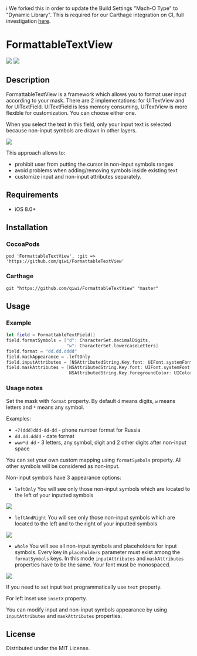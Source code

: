 ℹ️ We forked this in order to update the Build Settings "Mach-O Type" to "Dynamic Library". This is required for our Carthage integration on CI, full investigation [here](https://thefab.slack.com/archives/GDYDJEDGE/p1623315762027500?thread_ts=1623314379.022800&cid=GDYDJEDGE).

# FormattableTextView

<img src="images/left.gif"/>
<img src="images/whole.gif"/>

## Description
FormattableTextView is a framework which allows you to format user input according to your mask. There are 2 implementations: for UITextView and for UITextField. UITextField is less memory consuming, UITextView is more flexible for customization. You can choose either one.

When you select the text in this field, only your input text is selected because non-input symbols are drawn in other layers. 

<img src="images/perspective.gif"/>

This approach allows to:
* prohibit user from putting the cursor in non-input symbols ranges
* avoid problems when adding/removing symbols inside existing text
* customize input and non-input attributes separately.

## Requirements
* iOS 8.0+

## Installation

### CocoaPods
```
pod 'FormattableTextView', :git => 'https://github.com/qiwi/FormattableTextView'
```

### Carthage
```
git "https://github.com/qiwi/FormattableTextView" "master"
```

## Usage

### Example
```swift
let field = FormattableTextField()
field.formatSymbols = ["d": CharacterSet.decimalDigits,
					   "w": CharacterSet.lowercaseLetters]
field.format = "dd.dd.dddd"
field.maskAppearance = .leftOnly
field.inputAttributes = [NSAttributedString.Key.font: UIFont.systemFont(ofSize: 16)]
field.maskAttributes = [NSAttributedString.Key.font: UIFont.systemFont(ofSize: 16),
						NSAttributedString.Key.foregroundColor: UIColor.lightGray]

```

### Usage notes

Set the mask with `format` property. By default `d` means digits, `w` means letters and `*` means any symbol. 

Examples:
* `+7(ddd)ddd-dd-dd` - phone number format for Russia
* `dd.dd.dddd` - date format
* `www*d dd` - 3 letters, any symbol, digit and 2 other digits after non-input space

You can set your own custom mapping using `formatSymbols` property. All other symbols will be considered as non-input.

Non-input symbols have 3 appearance options:
* `leftOnly`
You will see only those non-input symbols which are located to the left of your inputted symbols
<img src="images/left.png"/>

* `leftAndRight`
You will see only those non-input symbols which are located to the left and to the right of your inputted symbols
<img src="images/leftAndRight.png"/>

* `whole`
You will see all non-input symbols and placeholders for input symbols. Every key in `placeholders` parameter must exist among the `formatSymbols` keys. In this mode `inputAttributes` and `maskAttributes` properties have to be the same. Your font must be monospaced.
<img src="images/whole.png"/>

If you need to set input text programmatically use `text` property.

For left inset use `insetX` property.

You can modify input and non-input symbols appearance by using `inputAttributes` and `maskAttributes` properties.

## License
Distributed under the MIT License.
